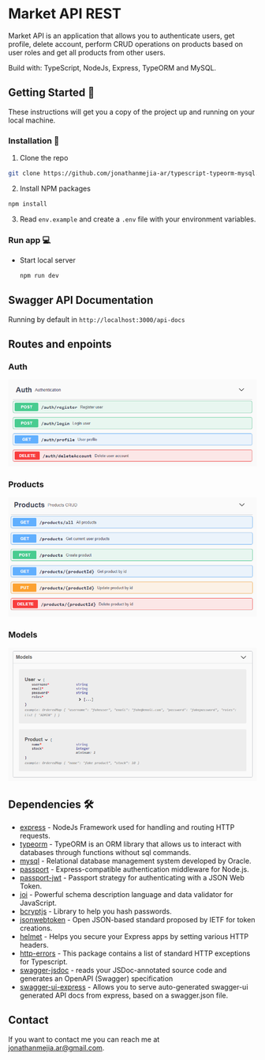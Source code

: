 # Market API REST

Market API is an application that allows you to authenticate users, get profile, delete account, perform CRUD operations on products based on user roles and get all products from other users.

Build with: TypeScript, NodeJs, Express, TypeORM and MySQL.

## Getting Started 🚀

These instructions will get you a copy of the project up and running on your local machine.

### Installation 🔧

1. Clone the repo

```sh
git clone https://github.com/jonathanmejia-ar/typescript-typeorm-mysql.git
```

2. Install NPM packages

```sh
npm install
```

3. Read `env.example` and create a `.env` file with your environment variables.

### Run app 💻

- Start local server
  ```sh
  npm run dev
  ```

## Swagger API Documentation

Running by default in `http://localhost:3000/api-docs`

## Routes and enpoints

### Auth

![auth](docs/images/auth.png)

### Products

![products](docs/images/products.png)

### Models

![models](docs/images/models.png)

## Dependencies 🛠️

- [express](https://www.npmjs.com/package/express) - NodeJs Framework used for handling and routing HTTP requests.
- [typeorm](https://www.npmjs.com/package/typeorm) - TypeORM is an ORM library that allows us to interact with databases through functions without sql commands.
- [mysql](https://www.npmjs.com/package/mysql) - Relational database management system developed by Oracle.
- [passport](https://www.npmjs.com/package/passport) - Express-compatible authentication middleware for Node.js.
- [passport-jwt](https://www.npmjs.com/package/passport-jwt) - Passport strategy for authenticating with a JSON Web Token.
- [joi](https://www.npmjs.com/package/joi) - Powerful schema description language and data validator for JavaScript.
- [bcryptjs](https://www.npmjs.com/package/bcryptjs) - Library to help you hash passwords.
- [jsonwebtoken](https://www.npmjs.com/package/jsonwebtoken) - Open JSON-based standard proposed by IETF for token creations.
- [helmet](https://www.npmjs.com/package/helmet) - Helps you secure your Express apps by setting various HTTP headers.
- [http-errors](https://www.npmjs.com/package/@curveball/http-errors) - This package contains a list of standard HTTP exceptions for Typescript.
- [swagger-jsdoc](https://www.npmjs.com/package/swagger-jsdoc) - reads your JSDoc-annotated source code and generates an OpenAPI (Swagger) specification
- [swagger-ui-express](https://www.npmjs.com/package/swagger-ui-express) - Allows you to serve auto-generated swagger-ui generated API docs from express, based on a swagger.json file.

## Contact

If you want to contact me you can reach me at <jonathanmejia.ar@gmail.com>.
